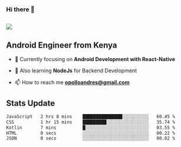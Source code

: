 ### Hi there 👋
<h2 align="left"><img src="https://readme-typing-svg.herokuapp.com?color='blue'&lines=I'm+Andrew+Opollo😊;Welcome+to+my+Github😜"> </h2>

## Android Engineer from Kenya


- 🌱 Currently focusing on **Android Development with React-Native**

- 🔭 Also learning **NodeJs** for Backend Development

- 📫 How to reach me **opolloandres@gmail.com**


## Stats Update
<!--START_SECTION:waka-->

```txt
JavaScript   2 hrs 8 mins    ███████████████░░░░░░░░░░   60.45 %
CSS          1 hr 15 mins    █████████░░░░░░░░░░░░░░░░   35.74 %
Kotlin       7 mins          █░░░░░░░░░░░░░░░░░░░░░░░░   03.55 %
HTML         0 secs          ░░░░░░░░░░░░░░░░░░░░░░░░░   00.22 %
JSON         0 secs          ░░░░░░░░░░░░░░░░░░░░░░░░░   00.02 %
```

<!--END_SECTION:waka-->


